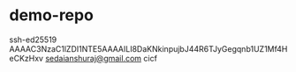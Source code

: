 # demo-repo
ssh-ed25519 AAAAC3NzaC1lZDI1NTE5AAAAILI8DaKNkinpujbJ44R6TJyGegqnb1UZ1Mf4HeCKzHxv sedaianshuraj@gmail.com cicf
